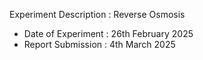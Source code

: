 Experiment Description : Reverse Osmosis</br>

- Date of Experiment : 26th February 2025
- Report Submission : 4th March 2025
